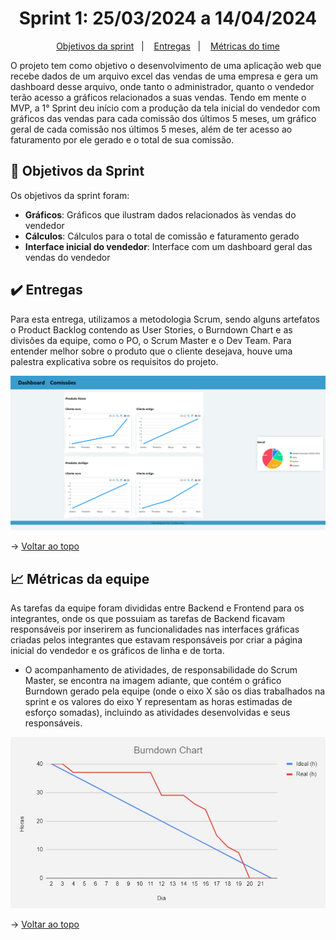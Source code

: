 <span id="topo">

<h1 align="center">Sprint 1: 25/03/2024 a 14/04/2024</h1>

<p align="center">
    <a href="#objetivos">Objetivos da sprint</a> &nbsp |&nbsp &nbsp
    <a href="#entregas">Entregas</a> &nbsp |&nbsp &nbsp
    <a href="#metricas">Métricas do time</a>
</p>

O projeto tem como objetivo o desenvolvimento de uma aplicação web que recebe dados de um arquivo excel das vendas de uma empresa e gera um dashboard desse arquivo, onde tanto o administrador, quanto o vendedor terão acesso a gráficos relacionados a suas vendas. Tendo em mente o MVP, a 1° Sprint deu início com a produção da tela inicial do vendedor com gráficos das vendas para cada comissão dos últimos 5 meses, um gráfico geral de cada comissão nos últimos 5 meses, além de ter acesso ao faturamento por ele gerado e o total de sua comissão.

<span id="objetivos">

## 🎯 Objetivos da Sprint

Os objetivos da sprint foram:

- **Gráficos**: Gráficos que ilustram dados relacionados às vendas do vendedor
- **Cálculos**: Cálculos para o total de comissão e faturamento gerado
- **Interface inicial do vendedor**: Interface com um dashboard geral das vendas do vendedor

<span id="entregas">

## ✔️ Entregas

Para esta entrega, utilizamos a metodologia Scrum, sendo alguns artefatos o Product Backlog contendo as User Stories, o Burndown Chart e as divisões da equipe, como o PO, o Scrum Master e o Dev Team. Para entender melhor sobre o produto que o cliente desejava, houve uma palestra explicativa sobre os requisitos do projeto.

<div align="center">
    
![Gif Sprint 1](./sprint1.png)

</div>

→ [Voltar ao topo](#topo)

<span id="metricas">

## 📈 Métricas da equipe

As tarefas da equipe foram divididas entre Backend e Frontend para os integrantes, onde os que possuiam as tarefas de Backend ficavam responsáveis por inserirem as funcionalidades nas interfaces gráficas criadas pelos integrantes que estavam responsáveis por criar a página inicial do vendedor e os gráficos de linha e de torta.

- O acompanhamento de atividades, de responsabilidade do Scrum Master, se encontra na imagem adiante, que contém o gráfico Burndown gerado pela equipe (onde o eixo X são os dias trabalhados na sprint e os valores do eixo Y representam as horas estimadas de esforço somadas), incluindo as atividades desenvolvidas e seus responsáveis.

<div align="center">

![Burndown](./burndown_sprint1.jpeg.jpeg)

</div>

→ [Voltar ao topo](#topo)
